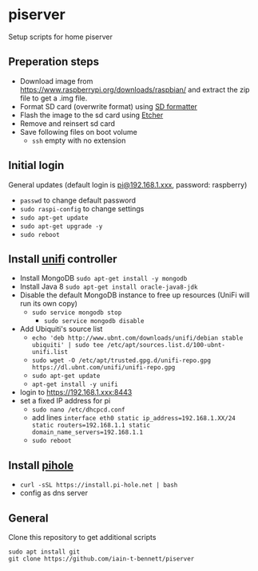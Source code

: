 # piserver
Setup scripts for home piserver

## Preperation steps
* Download image from https://www.raspberrypi.org/downloads/raspbian/ and extract the zip file to get a .img file.
* Format SD card (overwrite format) using [SD formatter](https://www.sdcard.org/downloads/formatter_4/eula_mac/)
* Flash the image to the sd card using [Etcher](https://etcher.io/)
* Remove and reinsert sd card
* Save following files on boot volume
  * `ssh` empty with no extension

## Initial login
General updates (default login is pi@192.168.1.xxx, password: raspberry)
* `passwd` to change default password
* `sudo raspi-config` to change settings
* `sudo apt-get update`
* `sudo apt-get upgrade -y`
* `sudo reboot`

## Install [unifi](https://www.ubnt.com/download/unifi/) controller 
* Install MongoDB `sudo apt-get install -y mongodb`
* Install Java 8 `sudo apt-get install oracle-java8-jdk`
* Disable the default MongoDB instance to free up resources (UniFi will run its own copy)
  * `sudo service mongodb stop`
	* `sudo service mongodb disable`
* Add Ubiquiti's source list 
   * `echo 'deb http://www.ubnt.com/downloads/unifi/debian stable ubiquiti' | sudo tee /etc/apt/sources.list.d/100-ubnt-unifi.list`
   * `sudo wget -O /etc/apt/trusted.gpg.d/unifi-repo.gpg https://dl.ubnt.com/unifi/unifi-repo.gpg`
   * `sudo apt-get update`
   * `apt-get install -y unifi`
* login to https://192.168.1.xxx:8443
* set a fixed IP address for pi
   * `sudo nano /etc/dhcpcd.conf`
   * add lines `interface eth0 static ip_address=192.168.1.XX/24 static routers=192.168.1.1 static domain_name_servers=192.168.1.1`
   * `sudo reboot`

## Install [pihole](https://pi-hole.net/)
* `curl -sSL https://install.pi-hole.net | bash`
* config as dns server

## General

Clone this repository to get additional scripts
```
sudo apt install git
git clone https://github.com/iain-t-bennett/piserver
```
